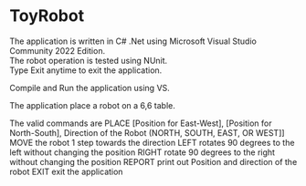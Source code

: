 # ToyRobot

The application is written in C# .Net using Microsoft Visual Studio Community 2022 Edition.  
The robot operation is tested using NUnit.  
Type Exit anytime to exit the application.


Compile and Run the application using VS. 

The application place a robot on a 6,6 table.

The valid commands are
PLACE [Position for East-West], [Position for North-South], Direction of the Robot (NORTH, SOUTH, EAST, OR WEST]]
MOVE the robot 1 step towards the direction
LEFT rotates 90 degrees to the left without changing the position
RIGHT rotate 90 degrees to the right without changing the position
REPORT print out Position and direction of the robot
EXIT exit the application